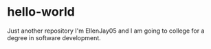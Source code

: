 # hello-world
Just another repository
I'm EllenJay05 and I am going to college for a degree in software development.
